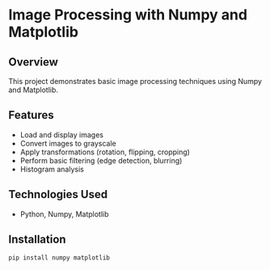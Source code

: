 # Image Processing with Numpy and Matplotlib

## Overview
This project demonstrates basic image processing techniques using Numpy and Matplotlib.

## Features
- Load and display images
- Convert images to grayscale
- Apply transformations (rotation, flipping, cropping)
- Perform basic filtering (edge detection, blurring)
- Histogram analysis

## Technologies Used
- Python, Numpy, Matplotlib

## Installation
```sh
pip install numpy matplotlib
